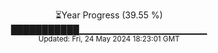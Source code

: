 <p align="center">
⏳Year Progress (39.55 %) <br>
███████████▁▁▁▁▁▁▁▁▁▁▁▁▁▁▁▁▁▁▁ <br>
<sub>Updated: Fri, 24 May 2024 18:23:01 GMT</sub>
</p>

